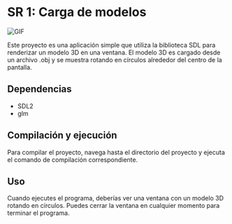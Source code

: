 # SR 1: Carga de modelos

![GIF](https://imgur.com/ntOLKRd)


Este proyecto es una aplicación simple que utiliza la biblioteca SDL para renderizar un modelo 3D en una ventana. El modelo 3D es cargado desde un archivo .obj y se muestra rotando en círculos alrededor del centro de la pantalla.

## Dependencias

- SDL2
- glm

## Compilación y ejecución

Para compilar el proyecto, navega hasta el directorio del proyecto y ejecuta el comando de compilación correspondiente. 

## Uso
Cuando ejecutes el programa, deberías ver una ventana con un modelo 3D rotando en círculos. Puedes cerrar la ventana en cualquier momento para terminar el programa.
